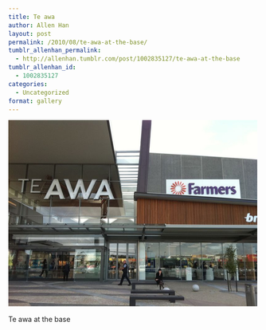 ```yaml
---
title: Te awa
author: Allen Han
layout: post
permalink: /2010/08/te-awa-at-the-base/
tumblr_allenhan_permalink:
  - http://allenhan.tumblr.com/post/1002835127/te-awa-at-the-base
tumblr_allenhan_id:
  - 1002835127
categories:
  - Uncategorized
format: gallery
---
```

[<img class="alignnone size-full wp-image-496" alt="tumblr_l7nizcbF1o1qzkacto1_" src="/images/uploads/2013/03/tumblr_l7nizcbF1o1qzkacto1_.jpg" width="500" height="374" />][1]

Te awa at the base

 [1]: /images/uploads/2013/03/tumblr_l7nizcbF1o1qzkacto1_.jpg
